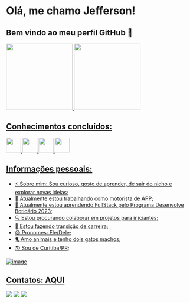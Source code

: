 # Olá, me chamo Jefferson! 
## Bem vindo ao meu perfil GitHub 👋


<div>
<a href="https://github.com/seu-usuário-aqui">
<img height="180em" src="https://github-readme-stats.vercel.app/api/top-langs/?username=jeffcwb&layout=compact&langs_count=7&theme=dracula"/>
<img height="180em" src="https://github-readme-stats.vercel.app/api?username=jeffcwb&show_icons=true&theme=dracula&include_all_commits=true&count_private=true"/>
</div>
  
  

## Conhecimentos concluídos:

<img src="https://cdn.jsdelivr.net/gh/devicons/devicon/icons/html5/html5-plain-wordmark.svg" width="40" height="40"/> <img src="https://cdn.jsdelivr.net/gh/devicons/devicon/icons/css3/css3-plain-wordmark.svg" width="40" height="40"/> <img src="https://cdn.jsdelivr.net/gh/devicons/devicon/icons/javascript/javascript-original.svg" width="40" height="40"/> <img src="https://cdn.jsdelivr.net/gh/devicons/devicon/icons/mysql/mysql-original-wordmark.svg" width="40" height="40"/>
  
 
## Informações pessoais:

- ⚡ Sobre mim: Sou curioso, gosto de aprender, de sair do nicho e explorar novas ideias;
- 🔭 Atualmente estou trabalhando como motorista de APP;
- 🌱 Atualmente estou aprendendo FullStack pelo Programa Desenvolve Boticário 2023;
- 🔍 Estou procurando colaborar em projetos para iniciantes;
- 🤔 Estou fazendo transição de carreira;
- 😄 Pronomes: Ele/Dele;
- 🐈 Amo animais e tenho dois gatos machos;
- 🌎 Sou de Curitiba/PR;


![image](https://github.com/jeffcwb/jeffcwb/assets/123979861/a65ba7f6-ad53-4acf-bfea-122dc85c156c)

                    
         


## Contatos: <a href="https://jeffersonbueno.vercel.app" rel="stylesheet">AQUI</a>
  
  

<div>
<a href="https://instagram.com/jeffcbueno" target="_blank"><img src="https://img.shields.io/badge/-Instagram-%23E4405F?style=for-the-badge&logo=instagram&logoColor=white" target="_blank"></a>
<a href = "mailto:contato@jeeffbueno"><img src="https://img.shields.io/badge/Gmail-D14836?style=for-the-badge&logo=gmail&logoColor=white" target="_blank"></a>
<a href="https://www.linkedin.com/in/jeffbueno" target="_blank"><img src="https://img.shields.io/badge/-LinkedIn-%230077B5?style=for-the-badge&logo=linkedin&logoColor=white" target="_blank"></a>   
</div>



